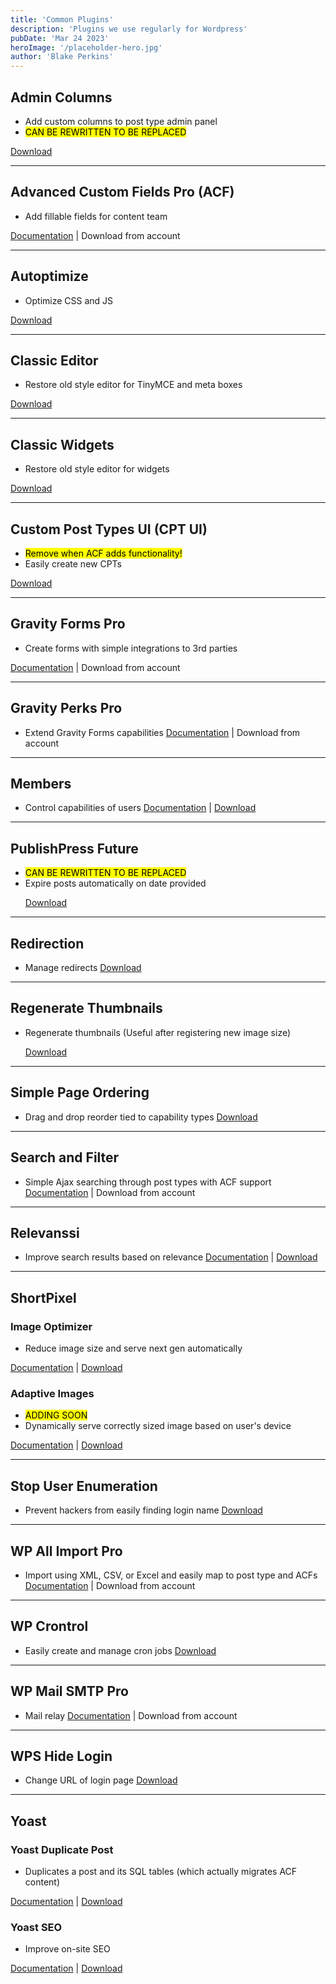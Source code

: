 ```yaml
---
title: 'Common Plugins'
description: 'Plugins we use regularly for Wordpress'
pubDate: 'Mar 24 2023'
heroImage: '/placeholder-hero.jpg'
author: 'Blake Perkins'
---
```


## Admin Columns

- Add custom columns to post type admin panel
- <mark>CAN BE REWRITTEN TO BE REPLACED</mark>

[Download](https://wordpress.org/plugins/codepress-admin-columns/)

<hr />

## Advanced Custom Fields Pro (<abbr>ACF</abbr>)

- Add fillable fields for content team

[Documentation](https://www.advancedcustomfields.com/) | Download from account

<hr />

## Autoptimize

- Optimize CSS and JS

[Download](https://wordpress.org/plugins/autoptimize/)

<hr />

## Classic Editor

- Restore old style editor for TinyMCE and meta boxes

[Download](https://wordpress.org/plugins/classic-editor/)

<hr />

## Classic Widgets

- Restore old style editor for widgets</p>

[Download](https://wordpress.org/plugins/classic-widgets/)

<hr />

## Custom Post Types UI (<abbr>CPT UI</abbr>)

- <mark>Remove when <abbr>ACF<abbr> adds functionality!</mark>
- Easily create new CPTs

[Download](https://wordpress.org/plugins/custom-post-type-ui/)

<hr />

## Gravity Forms Pro

- Create forms with simple integrations to 3rd parties

[Documentation](https://docs.gravityforms.com/) | Download from account

<hr />

## Gravity Perks Pro

- Extend Gravity Forms capabilities
[Documentation](https://gravitywiz.com/documentation/) | Download from account
<hr />

## Members

- Control capabilities of users
[Documentation](https://docs.memberpress.com/) | [Download](https://wordpress.org/plugins/members/)
<hr />

## PublishPress Future

- <mark>CAN BE REWRITTEN TO BE REPLACED</mark>
- Expire posts automatically on date provided</p>
[Download](https://wordpress.org/plugins/post-expirator/)
<hr />

## Redirection

- Manage redirects
[Download](https://wordpress.org/plugins/redirection/)
<hr />

## Regenerate Thumbnails

- Regenerate thumbnails (Useful after registering new image size)</p>
[Download](https://wordpress.org/plugins/regenerate-thumbnails/)
<hr />

## Simple Page Ordering

- Drag and drop reorder tied to capability types
[Download](https://wordpress.org/plugins/simple-page-ordering/)
<hr />

## Search and Filter

- Simple Ajax searching through post types with ACF support
[Documentation](https://searchandfilter.com/documentation/) | Download from account
<hr />

## Relevanssi

- Improve search results based on relevance
[Documentation](https://www.relevanssi.com/category/knowledge-base/) | [Download](https://wordpress.org/plugins/relevanssi/)
<hr />

## ShortPixel

### Image Optimizer

- Reduce image size and serve next gen automatically

[Documentation](https://shortpixel.com/knowledge-base/category/306-shortpixel-image-optimizer) | [Download](https://wordpress.org/plugins/shortpixel-image-optimiser/)

### Adaptive Images

- <mark>ADDING SOON</mark>
- Dynamically serve correctly sized image based on user's device

[Documentation](https://shortpixel.com/knowledge-base/category/307-shortpixel-adaptive-images) | [Download](https://wordpress.org/plugins/shortpixel-adaptive-images/)

<hr />

## Stop User Enumeration

- Prevent hackers from easily finding login name
[Download](https://wordpress.org/plugins/stop-user-enumeration/)
<hr />

## WP All Import Pro

- Import using XML, CSV, or Excel and easily map to post type and ACFs
[Documentation](https://www.wpallimport.com/documentation/) | Download from account
<hr />

## WP Crontrol

- Easily create and manage cron jobs
[Download](https://wordpress.org/plugins/wp-crontrol/)
<hr />

## WP Mail SMTP Pro

- Mail relay
[Documentation](https://wpmailsmtp.com/docs/) | Download from account
<hr />

## WPS Hide Login

- Change URL of login page
[Download](https://wordpress.org/plugins/wps-hide-login/)
<hr />

## Yoast

### Yoast Duplicate Post

- Duplicates a post and its SQL tables (which actually migrates <abbr>ACF</abbr> content)

[Documentation](https://developer.yoast.com/duplicate-post/overview/) | [Download](https://wordpress.org/plugins/duplicate-post/)

### Yoast SEO

- Improve on-site SEO

[Documentation](https://developer.yoast.com/features/) | [Download](https://wordpress.org/plugins/wordpress-seo/)
